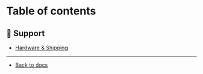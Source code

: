 # Table of contents

## 🚨 Support

* [Hardware & Shipping](README.md)

***

* [Back to docs](back-to-docs.md)
